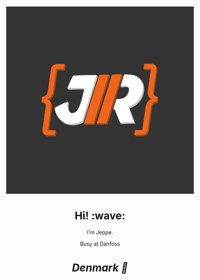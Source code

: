 ![Social banner for jh3y](https://raw.githubusercontent.com/JeppeRonnow/JeppeRonnow/main/GITJR.png)
<h1 align='center'> Hi! :wave:</h1>
<p align='center'>
I'm Jeppe.
</p>
<p align='center'>Busy at Danfoss</p>

<h1 align='center'><i>Denmark 📍</i></h1>

